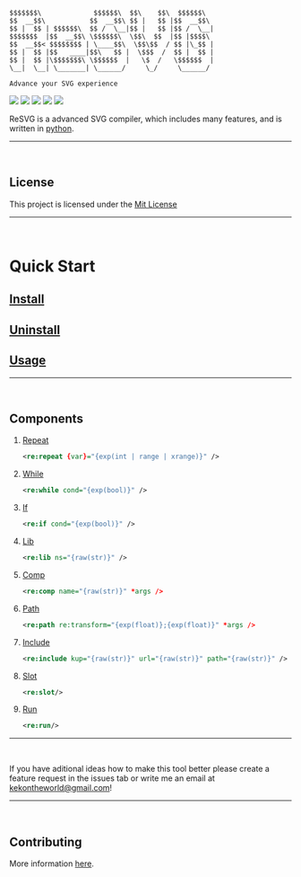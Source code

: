 ```
$$$$$$$\             $$$$$$\  $$\    $$\  $$$$$$\  
$$  __$$\           $$  __$$\ $$ |   $$ |$$  __$$\ 
$$ |  $$ | $$$$$$\  $$ /  \__|$$ |   $$ |$$ /  \__|
$$$$$$$  |$$  __$$\ \$$$$$$\  \$$\  $$  |$$ |$$$$\ 
$$  __$$< $$$$$$$$ | \____$$\  \$$\$$  / $$ |\_$$ |
$$ |  $$ |$$   ____|$$\   $$ |  \$$$  /  $$ |  $$ |
$$ |  $$ |\$$$$$$$\ \$$$$$$  |   \$  /   \$$$$$$  |
\__|  \__| \_______| \______/     \_/     \______/ 
                                                   
Advance your SVG experience
```

![](https://tokei.rs/b1/github/KotwOSS/resvg)
![](https://tokei.rs/b1/github/KotwOSS/resvg?category=blanks)
![](https://tokei.rs/b1/github/KotwOSS/resvg?category=code)
![](https://tokei.rs/b1/github/KotwOSS/resvg?category=comments)
![](https://tokei.rs/b1/github/KotwOSS/resvg?category=files)
<br>

ReSVG is a advanced SVG compiler, which includes many features, and is written in [python](https://www.python.org/).

<hr>
<br>

## License

This project is licensed under the [Mit License](https://mit-license.org/)

<hr>
<br>

# Quick Start

<h2><a href="https://oss.kotw.dev/resvg/INSTALL">Install</a></h2>
<h2><a href="https://oss.kotw.dev/resvg/UNINSTALL">Uninstall</a></h2>
<h2><a href="https://oss.kotw.dev/resvg/USAGE">Usage</a></h2>

<hr>
<br>

## Components

1. [Repeat](examples/repeat/doc.md)
   ```xml
   <re:repeat {var}="{exp(int | range | xrange)}" />
   ```
2. [While](examples/while/doc.md)
    ```xml
    <re:while cond="{exp(bool)}" />
    ```
3. [If](examples/if/doc.md)
    ```xml
    <re:if cond="{exp(bool)}" />
    ```
4. [Lib](examples/lib/doc.md)
    ```xml
    <re:lib ns="{raw(str)}" />
    ```
5. [Comp](examples/comp/doc.md)
    ```xml
    <re:comp name="{raw(str)}" *args />
    ```
6. [Path](examples/path/doc.md)
    ```xml
    <re:path re:transform="{exp(float)};{exp(float)}" *args />
    ```
7. [Include](examples/include/doc.md)
    ```xml
    <re:include kup="{raw(str)}" url="{raw(str)}" path="{raw(str)}" />
    ```
8. [Slot](examples/slot/doc.md)
    ```xml
    <re:slot/>
    ```
9.  [Run](examples/run/doc.md)
    ```xml
    <re:run/>
    ```
<hr>
<br>

If you have aditional ideas how to make this tool better please create a feature request in the issues tab or write me an email at [kekontheworld@gmail.com](mailto:kekontheworld@gmail.com)!

<hr>
<br>

## Contributing

More information [here](https://oss.kotw.dev/resvg/CONTRIBUTE).
